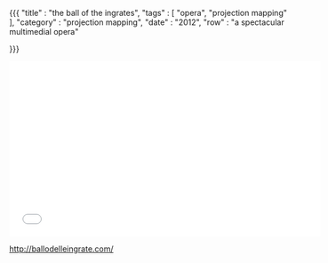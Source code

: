 {{{
    "title"    : "the ball of the ingrates",
    "tags"     : [ "opera", "projection mapping" ],
    "category" : "projection mapping",
    "date"     : "2012",
    "row"  : "a spectacular multimedial opera"

}}}

<iframe width="560" height="315" src="//www.youtube.com/embed/FXeOntOoJ80?list=UUca6vJzsmqeBmqcHsAYm71g" frameborder="0" allowfullscreen></iframe>

http://ballodelleingrate.com/